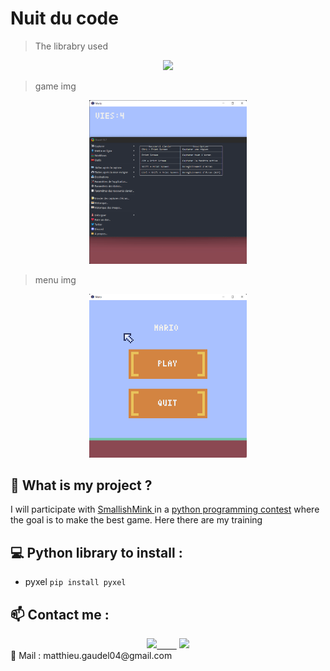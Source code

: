 # Nuit du code
> The librabry used

<p align = "center">
  <img src="https://github.com/kitao/pyxel/blob/main/doc/images/pyxel_logo_152x64.png" width = 50% >
</p>

> game img

<p align = "center">
  <img src="img/gif.gif" width = 50% >
</p>

> menu img

<p align = "center">
  <img src="img/img.png" width = 50% >
</p>

## 🚀 What is my project ?
I will participate with <a href = "https://github.com/SmallishMink34"> SmallishMink </a> in a <a href = "https://www.nuitducode.net/">python programming contest</a> where the goal is to make the best game.
Here there are my training

## 💻 Python library to install :

* pyxel `pip install pyxel`

## :mailbox: Contact me :
<div align="center">
<a href="https://instagram.com/matth_gdl/"><img src="https://github.com/MMMatth/MMMatth/blob/main/img/instagram.png" width="50px">&nbsp;&nbsp;&nbsp;&nbsp;&nbsp;&nbsp;&nbsp;&nbsp;</a>
<a href="https://github.com/MMMatth"><img src="https://github.com/MMMatth/MMMatth/blob/main/img/github.png" width="50px"></a>
</div>
📧 Mail : matthieu.gaudel04@gmail.com

